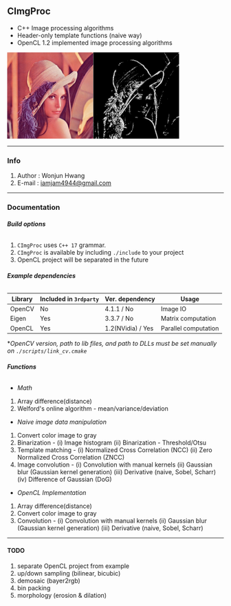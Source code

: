 ## CImgProc
* C++ Image processing algorithms
* Header-only template functions (naive way)
* OpenCL 1.2 implemented image processing algorithms

<img src="/resources/lena example.jpg" width="400px" height="200px" title="px(픽셀) 크기 설정" alt="RubberDuck"></img><br/>

---

### Info
1. Author : Wonjun Hwang
1. E-mail : iamjam4944@gmail.com

---

### Documentation

###### __Build options__
1. `CImgProc` uses `C++ 17` grammar.
1. `CImgProc` is available by including `./include` to your project
1. OpenCL project will be separated in the future

###### __Example dependencies__

Library | Included in `3rdparty`    | Ver. dependency   | Usage                 |
--------|---------------------------|-------------------|-----------------------|
OpenCV  | No                        | 4.1.1 / No        | Image IO              |
Eigen   | Yes                       | 3.3.7 / No        | Matrix computation    |
OpenCL  | Yes                       | 1.2(NVidia) / Yes | Parallel computation  |

*<em>OpenCV version, path to lib files, and path to DLLs must be set manually on `./scripts/link_cv.cmake`</em>

###### __Functions__

* <em>Math</em>
1. Array difference(distance)
1. Welford's online algorithm - 
mean/variance/deviation

* <em>Naive image data manipulation</em>
1. Convert color image to gray
3. Binarization - 
(i) Image histogram 
(ii) Binarization - Threshold/Otsu
4. Template matching - 
(i) Normalized Cross Correlation (NCC) 
(ii) Zero Normalized Cross Correlation (ZNCC)
6. Image convolution -
(i) Convolution with manual kernels 
(ii) Gaussian blur (Gaussian kernel generation) 
(iii) Derivative (naive, Sobel, Scharr) 
(iv) Difference of Gaussian (DoG) 

* <em>OpenCL Implementation</em>
1. Array difference(distance)
1. Convert color image to gray
1. Convolution - 
(i) Convolution with manual kernels 
(ii) Gaussian blur (Gaussian kernel generation) 
(iii) Derivative (naive, Sobel, Scharr) 

---

#### __TODO__
1. separate OpenCL project from example
1. up/down sampling (bilinear, bicubic)
1. demosaic (bayer2rgb)
1. bin packing
1. morphology (erosion & dilation)
